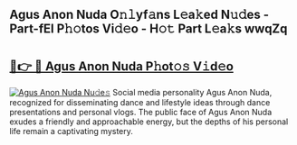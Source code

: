 ## Agus Anon Nuda O𝚗𝚕yf𝚊ns L𝚎a𝚔ed N𝚞𝚍es - Part-fEl P𝚑𝚘tos Vi𝚍𝚎o - H𝚘𝚝 Part L𝚎a𝚔s wwqZq

# <h2><a href="http://kf6vrwd.oniu.top/?m=Agus+Anon+Nuda">🔗👉 🔴 Agus Anon Nuda P𝚑ot𝚘𝚜 V𝚒d𝚎o</a></h2>

[![Agus Anon Nuda Nu𝚍e𝚜](https://i.imgur.com/0qMVB7G.gif)](http://kf6vrwd.oniu.top/?m=Agus+Anon+Nuda)
Social media personality Agus Anon Nuda, recognized for disseminating dance and lifestyle ideas through dance presentations and personal vlogs. The public face of Agus Anon Nuda exudes a friendly and approachable energy, but the depths of his personal life remain a captivating mystery.  
